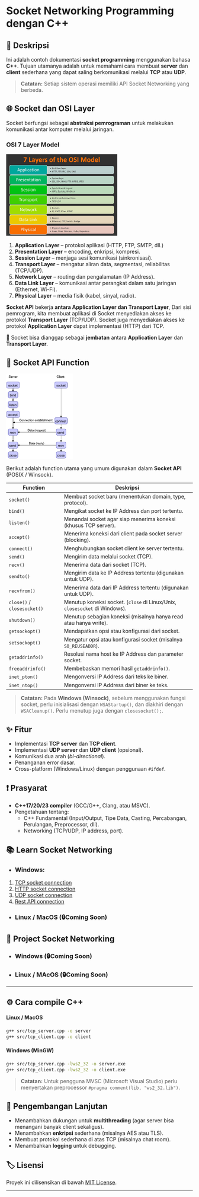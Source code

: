 # Socket Networking Programming dengan C++

## 📃 Deskripsi
Ini adalah contoh dokumentasi **socket programming** menggunakan bahasa **C++**. Tujuan utamanya adalah untuk memahami cara membuat **server** dan **client** sederhana yang dapat saling berkomunikasi melalui **TCP** atau **UDP**. 

> **Catatan:** Setiap sistem operasi memiliki API Socket Networking yang berbeda.

## 🌐 Socket dan OSI Layer
Socket berfungsi sebagai **abstraksi pemrograman** untuk melakukan komunikasi antar komputer melalui jaringan.  

### OSI 7 Layer Model

<img src="img/Osi_Layer.jpg" alt="Osi Layer" width="300" height="220"></img>

1. **Application Layer** – protokol aplikasi (HTTP, FTP, SMTP, dll.)
2. **Presentation Layer** – encoding, enkripsi, kompresi.
3. **Session Layer** – menjaga sesi komunikasi (sinkronisasi).
4. **Transport Layer** – mengatur aliran data, segmentasi, reliabilitas (TCP/UDP).
5. **Network Layer** – routing dan pengalamatan (IP Address).
6. **Data Link Layer** – komunikasi antar perangkat dalam satu jaringan (Ethernet, Wi-Fi).
7. **Physical Layer** – media fisik (kabel, sinyal, radio).

**Socket API** bekerja **antara Application Layer dan Transport Layer**, Dari sisi pemrogram, kita membuat aplikasi di Socket menyediakan akses ke protokol **Transport Layer** (TCP/UDP). Socket juga menyediakan akses ke protokol **Application Layer** dapat implementasi (HTTP) dari TCP.

📌 Socket bisa dianggap sebagai **jembatan** antara **Application Layer** dan **Transport Layer**.

## 🔌 Socket API Function

<img src="img/Socket_Function.jpg" alt="Socket Function" width="180" height="230"></img>

Berikut adalah function utama yang umum digunakan dalam **Socket API** (POSIX / Winsock).  

| Function            | Deskripsi                                                                 |
|---------------------|---------------------------------------------------------------------------|
| `socket()`          | Membuat socket baru (menentukan domain, type, protocol).                  |
| `bind()`            | Mengikat socket ke IP Address dan port tertentu.                          |
| `listen()`          | Menandai socket agar siap menerima koneksi (khusus TCP server).           |
| `accept()`          | Menerima koneksi dari client pada socket server (blocking).              |
| `connect()`         | Menghubungkan socket client ke server tertentu.                          |
| `send()`            | Mengirim data melalui socket (TCP).                                       |
| `recv()`            | Menerima data dari socket (TCP).                                          |
| `sendto()`          | Mengirim data ke IP Address tertentu (digunakan untuk UDP).                  |
| `recvfrom()`        | Menerima data dari IP Address tertentu (digunakan untuk UDP).                |
| `close()` / `closesocket()` | Menutup koneksi socket. (`close` di Linux/Unix, `closesocket` di Windows). |
| `shutdown()`        | Menutup sebagian koneksi (misalnya hanya read atau hanya write).         |
| `getsockopt()`      | Mendapatkan opsi atau konfigurasi dari socket.                           |
| `setsockopt()`      | Mengatur opsi atau konfigurasi socket (misalnya `SO_REUSEADDR`).          |
| `getaddrinfo()`     | Resolusi nama host ke IP Address dan parameter socket.                    |
| `freeaddrinfo()`    | Membebaskan memori hasil `getaddrinfo()`.                                |
| `inet_pton()`       | Mengonversi IP Address dari teks ke biner.                                |
| `inet_ntop()`       | Mengonversi IP Address dari biner ke teks.                                |

> **Catatan:** Pada **Windows (Winsock)**, sebelum menggunakan fungsi socket, perlu inisialisasi dengan `WSAStartup()`, dan diakhiri dengan `WSACleanup()`. Perlu menutup juga dengan `closesocket();`.

## ✨ Fitur
- Implementasi **TCP server** dan **TCP client**.
- Implementasi **UDP server** dan **UDP client** (opsional).
- Komunikasi dua arah (*bi-directional*).
- Penanganan error dasar.
- Cross-platform (Windows/Linux) dengan penggunaan `#ifdef`.

## ❗ Prasyarat
- **C++17/20/23 compiler** (GCC/G++, Clang, atau MSVC).
- Pengetahuan tentang:
    - C++ Fundamental (Input/Output, Tipe Data, Casting, Percabangan, Perulangan, Preprocessor, dll).
    - Networking (TCP/UDP, IP address, port).

## 📚 Learn Socket Networking

- ### Windows:
1. [TCP socket connection](https://github.com/MuzakyGood/Belajar_CppSocket/tree/main/Windows/1.TCPConnection)
2. [HTTP socket connection](https://github.com/MuzakyGood/Belajar_CppSocket/tree/main/Windows/2.HTTPConnection)
3. [UDP socket connection](https://github.com/MuzakyGood/Belajar_CppSocket/tree/main/Windows/3.UDPConnection)
4. [Rest API connection](https://github.com/MuzakyGood/Belajar_CppSocket/tree/main/Windows/4.RestAPIConnection)

- ### Linux / MacOS (🔒Coming Soon)

## 📁 Project Socket Networking

- ### Windows (🔒Coming Soon)

- ### Linux / MAcOS (🔒Coming Soon)

---

## ⚙️ Cara compile C++

#### Linux / MacOS
```bash
g++ src/tcp_server.cpp -o server
g++ src/tcp_client.cpp -o client
````

#### Windows (MinGW)

```bash
g++ src/tcp_server.cpp -lws2_32 -o server.exe
g++ src/tcp_client.cpp -lws2_32 -o client.exe
```

> **Catatan:** Untuk pengguna MVSC (Microsoft Visual Studio) perlu menyertakan preprocessor `#pragma comment(lib, "ws2_32.lib")`.

## 🔧 Pengembangan Lanjutan

* Menambahkan dukungan untuk **multithreading** (agar server bisa menangani banyak client sekaligus).
* Menambahkan **enkripsi** sederhana (misalnya AES atau TLS).
* Membuat protokol sederhana di atas TCP (misalnya chat room).
* Menambahkan **logging** untuk debugging.

## 🏷️ Lisensi

Proyek ini dilisensikan di bawah [MIT License](LICENSE).

---